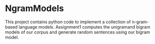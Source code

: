 # NgramModels
This project contains python code to implement a collection of n-gram-based language models.
Assignment1 computes the unigramand bigram models of our corpus and generate random sentences using our bigram model.
